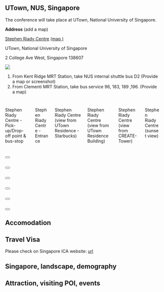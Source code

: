  
## UTown, NUS, Singapore

The conference will take place at UTown, National University of Singapore.

**Address** (add a map)

<u>Stephen Riady Centre</u> [(map <span class="typcn typcn-location"></span>)](https://maps.app.goo.gl/ogqN3thEiQ7JnCKR9)

UTown, National University of Singapore

2 College Ave West, Singapore 138607

<img src="/img/drawing_utown-2.png" />


1. From Kent Ridge MRT Station, take NUS internal shuttle bus D2 (Provide a map or screenshot)
2. From Clementi MRT Station, take bus service 96, 183, 189 ,196. (Provide a map)



<section class="section">
<div class="columns is-multiline">
  <div class="column is-one-third-desktop is-half-tablet">
  <a class="js-modal-trigger" data-target="image-1">
    <div class="card">
      <div class="card-image">
        <figure class="image is-3by2"><img src="/img/2017 Stephen Riady-1.jpg" alt=""></figure>
      </div>
      <footer class="card-footer">
        <p class="card-footer-item">Stephen Riady Centre - Pick-up/Drop-off point & bus-stop</p>
      </footer>
    </div>
  </a>
  </div>
  <div class="column is-one-third-desktop is-half-tablet">
  <a class="js-modal-trigger" data-target="image-6">
    <div class="card">
      <div class="card-image">
        <figure class="image is-3by2"><img src="/img/2022 University Town-SRC.jpg" alt=""></figure>
      </div>
      <footer class="card-footer">
        <p class="card-footer-item">Stephen Riady Centre - Entrance</p>
      </footer>
    </div>
  </a>
  </div>
  <div class="column is-one-third-desktop is-half-tablet">
  <a class="js-modal-trigger" data-target="image-2">
    <div class="card">
      <div class="card-image">
        <figure class="image is-3by2"><img src="/img/2017 Stephen Riady-2.jpg" alt=""></figure>
      </div>
      <footer class="card-footer">
        <p class="card-footer-item">Stephen Riady Centre (view from UTown Residence - Starbucks) </p>
      </footer>
    </div>
  </a>
  </div>
  <div class="column is-one-third-desktop is-half-tablet">
  <a class="js-modal-trigger" data-target="image-3">
    <div class="card">
      <div class="card-image">
        <figure class="image is-3by2"><img src="/img/2017 Stephen Riady-3.jpg" alt=""></figure>
      </div>
      <footer class="card-footer">
        <p class="card-footer-item">Stephen Riady Centre (view from UTown Residence Building)</p>
      </footer>
    </div>
  </a>
  </div>
  <div class="column is-one-third-desktop is-half-tablet">
  <a class="js-modal-trigger" data-target="image-4">
    <div class="card">
      <div class="card-image">
        <figure class="image is-3by2"><img src="/img/2017 Stephen Riady-6.jpg" alt=""></figure>
      </div>
      <footer class="card-footer">
        <p class="card-footer-item">Stephen Riady Centre (view from CREATE-Tower)</p>
      </footer>
    </div>
  </a>
  </div>
  <div class="column is-one-third-desktop is-half-tablet">
  <a class="js-modal-trigger" data-target="image-5">
    <div class="card">
      <div class="card-image">
        <figure class="image is-3by2"><img src="/img/2017 Stephen Riady-7.jpg" alt=""></figure>
      </div>
      <footer class="card-footer">
        <p class="card-footer-item">Stephen Riady Centre (sunset view)</p>
      </footer>
    </div>
  </a>
  </div>
</div>

<div class="modal" id="image-1">
  <div class="modal-background"></div>
  <div class="modal-content" style="width: 70%;">
    <p class="image is-4by3">
      <img src="/img/2017 Stephen Riady-1.jpg" alt="">
    </p>
  </div>
  <button class="modal-close is-large" aria-label="close"></button>
</div>
<div class="modal" id="image-2">
  <div class="modal-background"></div>
  <div class="modal-content" style="width: 70%;">
    <p class="image is-4by3">
      <img src="/img/2017 Stephen Riady-2.jpg" alt="">
    </p>
  </div>
  <button class="modal-close is-large" aria-label="close"></button>
</div>
<div class="modal" id="image-3">
  <div class="modal-background"></div>
  <div class="modal-content" style="width: 70%;">
    <p class="image is-4by3">
      <img src="/img/2017 Stephen Riady-3.jpg" alt="">
    </p>
  </div>
  <button class="modal-close is-large" aria-label="close"></button>
</div>
<div class="modal" id="image-4">
  <div class="modal-background"></div>
  <div class="modal-content" style="width: 70%;">
    <p class="image is-4by3">
      <img src="/img/2017 Stephen Riady-6.jpg" alt="">
    </p>
  </div>
  <button class="modal-close is-large" aria-label="close"></button>
</div>
<div class="modal" id="image-5">
  <div class="modal-background"></div>
  <div class="modal-content" style="width: 70%;">
    <p class="image is-4by3">
      <img src="/img/2017 Stephen Riady-7.jpg" alt="">
    </p>
  </div>
  <button class="modal-close is-large" aria-label="close"></button>
</div>
<div class="modal" id="image-6">
  <div class="modal-background"></div>
  <div class="modal-content" style="width: 70%;">
    <p class="image is-4by3">
      <img src="/img/2022 University Town-SRC.jpg" alt="">
    </p>
  </div>
  <button class="modal-close is-large" aria-label="close"></button>
</div>


</section>

<script src="/js/bulma-carousel.js"></script>
<script>
bulmaCarousel.attach('#carousel-venue', {
	slidesToScroll: 1,
	slidesToShow: 4
});
</script>


## Accomodation



## Travel Visa

Please check on Singapore ICA website: [url](https://www.ica.gov.sg/enter-transit-depart/entering-singapore/visa_requirements)



## Singapore, landscape, demography

## Attraction, visiting POI, events

